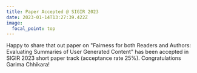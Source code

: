 ```yaml
---
title: Paper Accepted @ SIGIR 2023 
date: 2023-01-14T13:27:39.422Z
image:
  focal_point: top
---
```


Happy to share that out paper on "Fairness for both Readers and Authors: Evaluating Summaries of User Generated Content" has been accepted in SIGIR 2023 short paper track (acceptance rate 25%). Congratulations Garima Chhikara!

<!--more-->

